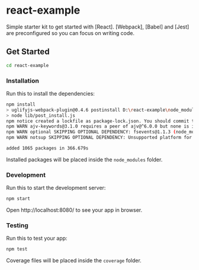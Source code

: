 # react-example
Simple starter kit to get started with [React]. [Webpack], [Babel] and [Jest] are preconfigured so you can focus on writing code.
## Get Started

```bash
cd react-example
```

### Installation

Run this to install the dependencies:

```bash
npm install
> uglifyjs-webpack-plugin@0.4.6 postinstall D:\react-example\node_modules\uglifyjs-webpack-plugin
> node lib/post_install.js
npm notice created a lockfile as package-lock.json. You should commit this file.
npm WARN ajv-keywords@3.1.0 requires a peer of ajv@^6.0.0 but none is installed. You must install peer dependencies yourself.
npm WARN optional SKIPPING OPTIONAL DEPENDENCY: fsevents@1.1.3 (node_modules\fsevents):
npm WARN notsup SKIPPING OPTIONAL DEPENDENCY: Unsupported platform for fsevents@1.1.3: wanted {"os":"darwin","arch":"any"} (current: {"os":"win32","arch":"x64"}                                                                                                                )

added 1065 packages in 366.679s

```

Installed packages will be placed inside the `node_modules` folder.

### Development

Run this to start the development server:

```bash
npm start
```
Open http://localhost:8080/ to see your app in browser.
### Testing

Run this to test your app:

```bash
npm test
```
Coverage files will be placed inside the `coverage` folder.
